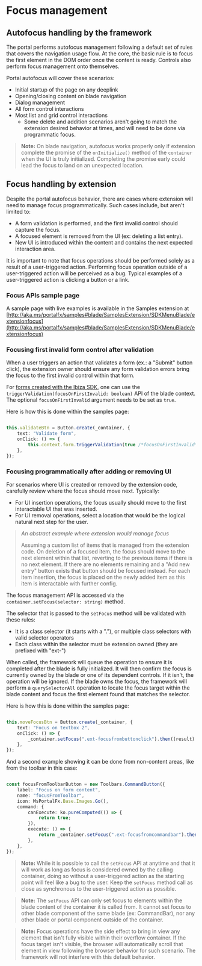 <a name="focus-management"></a>
# Focus management

<a name="focus-management-autofocus-handling-by-the-framework"></a>
## Autofocus handling by the framework

The portal performs autofocus management following a default set of rules that covers the navigation usage flow. At the core, the basic rule is to focus the first element in the DOM order once the content is ready. Controls also perform focus management onto themselves.

Portal autofocus will cover these scenarios:

* Initial startup of the page on any deeplink
* Opening/closing content on blade navigation
* Dialog management
* All form control interactions
* Most list and grid control interactions
  * Some delete and addition scenarios aren't going to match the extension desired behavior at times, and will need to be done via programmatic focus.

>**Note:** On blade navigation, autofocus works properly only if extension complete the promise of the `onInitialize()` method of the `container` when the UI is truly initialized. Completing the promise early could lead the focus to land on an unexpected location.

<a name="focus-management-focus-handling-by-extension"></a>
## Focus handling by extension

Despite the portal autofocus behavior, there are cases where extension will need to manage focus programmatically. Such cases include, but aren't limited to:

* A form validation is performed, and the first invalid control should capture the focus.
* A focused element is removed from the UI (ex: deleting a list entry).
* New UI is introduced within the content and contains the next expected interaction area.

It is important to note that focus operations should be performed solely as a result of a user-triggered action. Performing focus operation outside of a user-triggered action will be perceived as a bug. Typical examples of a user-triggered action is clicking a button or a link.

<a name="focus-management-focus-handling-by-extension-focus-apis-sample-page"></a>
### Focus APIs sample page

A sample page with live examples is available in the Samples extension at [http://aka.ms/portalfx/samples#blade/SamplesExtension/SDKMenuBlade/extensionfocus](http://aka.ms/portalfx/samples#blade/SamplesExtension/SDKMenuBlade/extensionfocus)

<a name="focus-management-focus-handling-by-extension-focusing-first-invalid-form-control-after-validation"></a>
### Focusing first invalid form control after validation

When a user triggers an action that validates a form (ex.: a "Submit" button click), the extension owner should ensure any form validation errors bring the focus to the first invalid control within that form.

For [forms created with the Ibiza SDK](top-extensions-forms.md), one can use the `triggerValidation(focusOnFirstInvalid: boolean)` API of the blade context. The optional `focusOnFirstInvalid` argument needs to be set as `true`.

Here is how this is done within the samples page:

```typescript

this.validateBtn = Button.create(_container, {
    text: "Validate form",
    onClick: () => {
        this.context.form.triggerValidation(true /*focusOnFirstInvalid*/);
    },
});

```

<a name="focus-management-focus-handling-by-extension-focusing-programmatically-after-adding-or-removing-ui"></a>
### Focusing programmatically after adding or removing UI

For scenarios where UI is created or removed by the extension code, carefully review where the focus should move next. Typically:

* For UI insertion operations, the focus usually should move to the first interactable UI that was inserted.
* For UI removal operations, select a location that would be the logical natural next step for the user.

> *An abstract example where extension would manage focus*
>
> Assuming a custom list of items that is managed from the extension code. On deletion of a focused item, the focus should move to the next element within that list, reverting to the previous items if there is no next element. If there are no elements remaining and a "Add new entry" button exists that button should be focused instead. For each item insertion, the focus is placed on the newly added item as this item is interactable with further config.

The focus management API is accessed via the `container.setFocus(selector: string)` method.

The selector that is passed to the `setFocus` method will be validated with these rules:

* It is a class selector (it starts with a "."), or multiple class selectors with valid selector operators
* Each class within the selector must be extension owned (they are prefixed with "ext-")

When called, the framework will queue the operation to ensure it is completed after the blade is fully initialized. It will then confirm the focus is currently owned by the blade or one of its dependent controls. If it isn't, the operation will be ignored. If the blade owns the focus, the framework will perform a `querySelectorAll` operation to locate the focus target within the blade content and focus the first element found that matches the selector.

Here is how this is done within the samples page:

```typescript

this.moveFocusBtn = Button.create(_container, {
    text: "Focus on textbox 2",
    onClick: () => {
        _container.setFocus(".ext-focusfrombuttonclick").then((result) => { focusResultDebugHandler(result, "Focus Succeeds Button"); });
    },
});

```

And a second example showing it can be done from non-content areas, like from the toolbar in this case:

```typescript

const focusFromToolbarButton = new Toolbars.CommandButton({
    label: "Focus on form content",
    name: "focusFromToolbar",
    icon: MsPortalFx.Base.Images.Go(),
    command: {
        canExecute: ko.pureComputed(() => {
            return true;
        }),
        execute: () => {
            return _container.setFocus(".ext-focusfromcommandbar").then((result) => { focusResultDebugHandler(result, "CommandBar"); });
        },
    },
});

```

> **Note:** While it is possible to call the `setFocus` API at anytime and that it will work as long as focus is considered owned by the calling container, doing so without a user-triggered action as the starting point will feel like a bug to the user. Keep the `setFocus` method call as close as synchronous to the user-triggered action as possible.

> **Note:** The `setFocus` API can only set focus to elements within the blade content of the container it is called from. It cannot set focus to other blade component of the same blade (ex: CommandBar), nor any other blade or portal component outside of the container.

> **Note:** Focus operations have the side effect to bring in view any element that isn't fully visible within their overflow container. If the focus target isn't visible, the browser will automatically scroll that element in view following the browser behavior for such scenario. The framework will not interfere with this default behavior.

